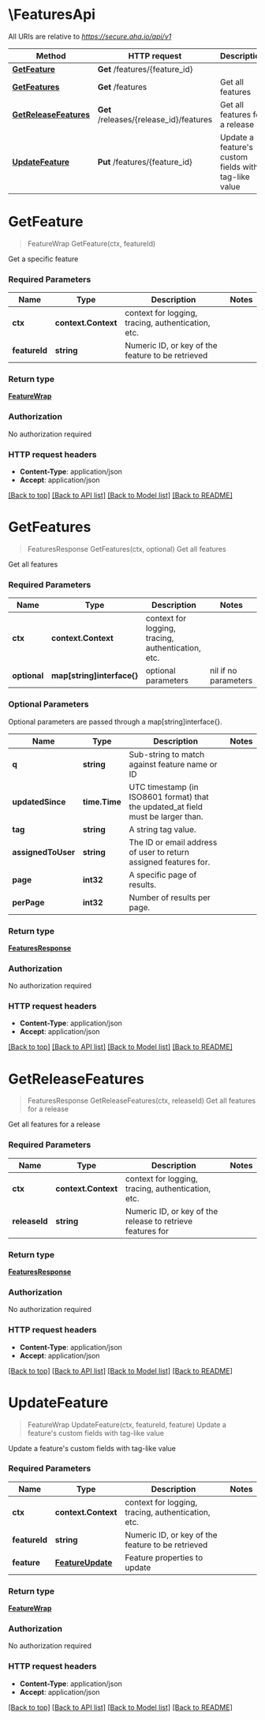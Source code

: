 # \FeaturesApi

All URIs are relative to *https://secure.aha.io/api/v1*

Method | HTTP request | Description
------------- | ------------- | -------------
[**GetFeature**](FeaturesApi.md#GetFeature) | **Get** /features/{feature_id} | 
[**GetFeatures**](FeaturesApi.md#GetFeatures) | **Get** /features | Get all features
[**GetReleaseFeatures**](FeaturesApi.md#GetReleaseFeatures) | **Get** /releases/{release_id}/features | Get all features for a release
[**UpdateFeature**](FeaturesApi.md#UpdateFeature) | **Put** /features/{feature_id} | Update a feature&#39;s custom fields with tag-like value


# **GetFeature**
> FeatureWrap GetFeature(ctx, featureId)


Get a specific feature

### Required Parameters

Name | Type | Description  | Notes
------------- | ------------- | ------------- | -------------
 **ctx** | **context.Context** | context for logging, tracing, authentication, etc.
  **featureId** | **string**| Numeric ID, or key of the feature to be retrieved | 

### Return type

[**FeatureWrap**](FeatureWrap.md)

### Authorization

No authorization required

### HTTP request headers

 - **Content-Type**: application/json
 - **Accept**: application/json

[[Back to top]](#) [[Back to API list]](../README.md#documentation-for-api-endpoints) [[Back to Model list]](../README.md#documentation-for-models) [[Back to README]](../README.md)

# **GetFeatures**
> FeaturesResponse GetFeatures(ctx, optional)
Get all features

Get all features

### Required Parameters

Name | Type | Description  | Notes
------------- | ------------- | ------------- | -------------
 **ctx** | **context.Context** | context for logging, tracing, authentication, etc.
 **optional** | **map[string]interface{}** | optional parameters | nil if no parameters

### Optional Parameters
Optional parameters are passed through a map[string]interface{}.

Name | Type | Description  | Notes
------------- | ------------- | ------------- | -------------
 **q** | **string**| Sub-string to match against feature name or ID | 
 **updatedSince** | **time.Time**| UTC timestamp (in ISO8601 format) that the updated_at field must be larger than. | 
 **tag** | **string**| A string tag value. | 
 **assignedToUser** | **string**| The ID or email address of user to return assigned features for. | 
 **page** | **int32**| A specific page of results. | 
 **perPage** | **int32**| Number of results per page. | 

### Return type

[**FeaturesResponse**](FeaturesResponse.md)

### Authorization

No authorization required

### HTTP request headers

 - **Content-Type**: application/json
 - **Accept**: application/json

[[Back to top]](#) [[Back to API list]](../README.md#documentation-for-api-endpoints) [[Back to Model list]](../README.md#documentation-for-models) [[Back to README]](../README.md)

# **GetReleaseFeatures**
> FeaturesResponse GetReleaseFeatures(ctx, releaseId)
Get all features for a release

Get all features for a release

### Required Parameters

Name | Type | Description  | Notes
------------- | ------------- | ------------- | -------------
 **ctx** | **context.Context** | context for logging, tracing, authentication, etc.
  **releaseId** | **string**| Numeric ID, or key of the release to retrieve features for | 

### Return type

[**FeaturesResponse**](FeaturesResponse.md)

### Authorization

No authorization required

### HTTP request headers

 - **Content-Type**: application/json
 - **Accept**: application/json

[[Back to top]](#) [[Back to API list]](../README.md#documentation-for-api-endpoints) [[Back to Model list]](../README.md#documentation-for-models) [[Back to README]](../README.md)

# **UpdateFeature**
> FeatureWrap UpdateFeature(ctx, featureId, feature)
Update a feature's custom fields with tag-like value

Update a feature's custom fields with tag-like value

### Required Parameters

Name | Type | Description  | Notes
------------- | ------------- | ------------- | -------------
 **ctx** | **context.Context** | context for logging, tracing, authentication, etc.
  **featureId** | **string**| Numeric ID, or key of the feature to be retrieved | 
  **feature** | [**FeatureUpdate**](FeatureUpdate.md)| Feature properties to update | 

### Return type

[**FeatureWrap**](FeatureWrap.md)

### Authorization

No authorization required

### HTTP request headers

 - **Content-Type**: application/json
 - **Accept**: application/json

[[Back to top]](#) [[Back to API list]](../README.md#documentation-for-api-endpoints) [[Back to Model list]](../README.md#documentation-for-models) [[Back to README]](../README.md)

